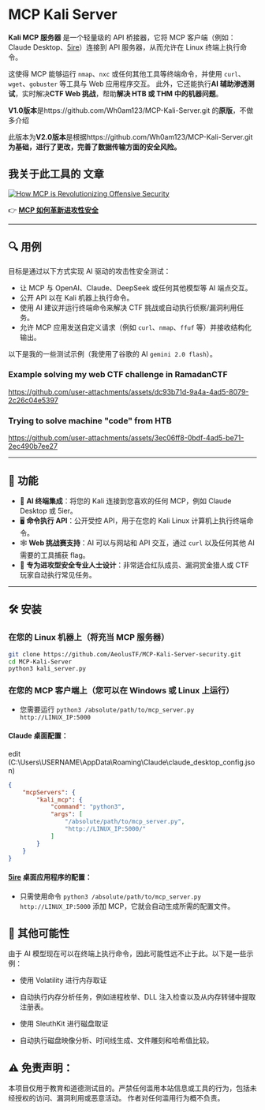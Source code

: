 # MCP Kali Server

**Kali MCP 服务器** 是一个轻量级的 API 桥接器，它将 MCP 客户端（例如：Claude Desktop、[5ire](https://github.com/nanbingxyz/5ire)）连接到 API 服务器，从而允许在 Linux 终端上执行命令。

这使得 MCP 能够运行 `nmap`、`nxc` 或任何其他工具等终端命令，并使用 `curl`、`wget`、`gobuster` 等工具与 Web 应用程序交互。
此外，它还能执行**AI 辅助渗透测试**，实时解决**CTF Web 挑战**，帮助**解决 HTB 或 THM 中的机器问题**。

**V1.0版本**是https://github.com/Wh0am123/MCP-Kali-Server.git 的**原版**，不做多介绍

此版本为**V2.0版本**是根据https://github.com/Wh0am123/MCP-Kali-Server.git **为基础，进行了更改，完善了数据传输方面的安全风险。**

## 我关于此工具的 文章

[![How MCP is Revolutionizing Offensive Security](https://miro.medium.com/v2/resize:fit:828/format:webp/1*g4h-mIpPEHpq_H63W7Emsg.png)](https://yousofnahya.medium.com/how-mcp-is-revolutionizing-offensive-security-93b2442a5096)

👉 [**MCP 如何革新进攻性安全**](https://yousofnahya.medium.com/how-mcp-is-revolutionizing-offensive-security-93b2442a5096)

---

## 🔍 用例

目标是通过以下方式实现 AI 驱动的攻击性安全测试：

- 让 MCP 与 OpenAI、Claude、DeepSeek 或任何其他模型等 AI 端点交互。
- 公开 API 以在 Kali 机器上执行命令。
- 使用 AI 建议并运行终端命令来解决 CTF 挑战或自动执行侦察/漏洞利用任务。
- 允许 MCP 应用发送自定义请求（例如 `curl`、`nmap`、`ffuf` 等）并接收结构化输出。

以下是我的一些测试示例（我使用了谷歌的 AI `gemini 2.0 flash`）。

### Example solving my web CTF challenge in RamadanCTF
https://github.com/user-attachments/assets/dc93b71d-9a4a-4ad5-8079-2c26c04e5397

### Trying to solve machine "code" from HTB
https://github.com/user-attachments/assets/3ec06ff8-0bdf-4ad5-be71-2ec490b7ee27


---

## 🚀 功能

- 🧠 **AI 终端集成**：将您的 Kali 连接到您喜欢的任何 MCP，例如 Claude Desktop 或 5ier。
- 🖥️ **命令执行 API**：公开受控 API，用于在您的 Kali Linux 计算机上执行终端命令。
- 🕸️ **Web 挑战赛支持**：AI 可以与网站和 API 交互，通过 `curl` 以及任何其他 AI 需要的工具捕获 flag。
- 🔐 **专为进攻型安全专业人士设计**：非常适合红队成员、漏洞赏金猎人或 CTF 玩家自动执行常见任务。

---

## 🛠️ 安装

### 在您的 Linux 机器上（将充当 MCP 服务器）

```bash
git clone https://github.com/AeolusTF/MCP-Kali-Server-security.git
cd MCP-Kali-Server
python3 kali_server.py
```

### 在您的 MCP 客户端上（您可以在 Windows 或 Linux 上运行）

- 您需要运行 `python3 /absolute/path/to/mcp_server.py http://LINUX_IP:5000`

#### Claude 桌面配置：

edit (C:\Users\USERNAME\AppData\Roaming\Claude\claude_desktop_config.json)

```json
{
    "mcpServers": {
        "kali_mcp": {
            "command": "python3",
            "args": [
                "/absolute/path/to/mcp_server.py",
                "http://LINUX_IP:5000/"
            ]
        }
    }
}
```

#### [5ire](https://github.com/nanbingxyz/5ire) 桌面应用程序的配置：

- 只需使用命令 `python3 /absolute/path/to/mcp_server.py http://LINUX_IP:5000` 添加 MCP，它就会自动生成所需的配置文件。

## 🔮 其他可能性

由于 AI 模型现在可以在终端上执行命令，因此可能性远不止于此。以下是一些示例：

- 使用 Volatility 进行内存取证
- 自动执行内存分析任务，例如进程枚举、DLL 注入检查以及从内存转储中提取注册表。

- 使用 SleuthKit 进行磁盘取证
- 自动执行磁盘映像分析、时间线生成、文件雕刻和哈希值比较。

## ⚠️ 免责声明：

本项目仅用于教育和道德测试目的。严禁任何滥用本站信息或工具的行为，包括未经授权的访问、漏洞利用或恶意活动。
作者对任何滥用行为概不负责。
